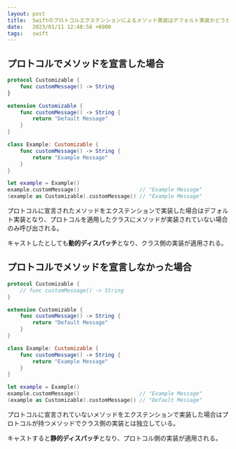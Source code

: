 ```yaml
---
layout: post
title:  Swiftのプロトコルエクステンションによるメソッド実装はデフォルト実装かどうかで挙動が異なる
date:   2023/01/11 12:48:56 +0900
tags:   swift
---
```


## プロトコルでメソッドを宣言した場合

```swift
protocol Customizable {
    func customMessage() -> String
}

extension Customizable {
    func customMessage() -> String {
        return "Default Message"
    }
}

class Example: Customizable {
    func customMessage() -> String {
        return "Example Message"
    }
}

let example = Example()
example.customMessage()                   // "Example Message"
(example as Customizable).customMessage() // "Example Message"
```

プロトコルに宣言されたメソッドをエクステンションで実装した場合はデフォルト実装となり、プロトコルを適用したクラスにメソッドが実装されていない場合のみ呼び出される。

キャストしたとしても**動的ディスパッチ**となり、クラス側の実装が適用される。

## プロトコルでメソッドを宣言しなかった場合

```swift
protocol Customizable {
    // func customMessage() -> String
}

extension Customizable {
    func customMessage() -> String {
        return "Default Message"
    }
}

class Example: Customizable {
    func customMessage() -> String {
        return "Example Message"
    }
}

let example = Example()
example.customMessage()                   // "Example Message"
(example as Customizable).customMessage() // "Default Message"
```

プロトコルに宣言されていないメソッドをエクステンションで実装した場合はプロトコルが持つメソッドでクラス側の実装とは独立している。

キャストすると**静的ディスパッチ**となり、プロトコル側の実装が適用される。
